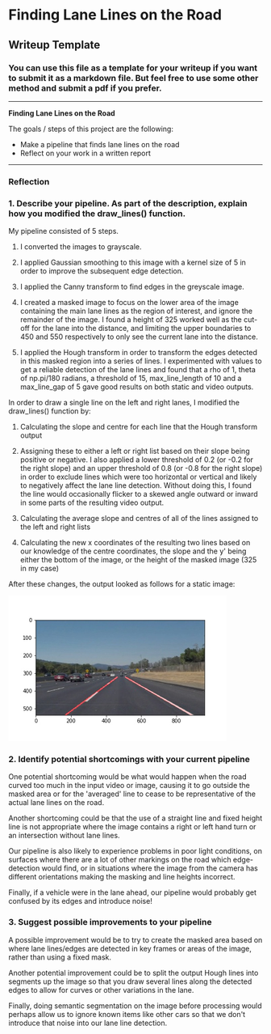 # **Finding Lane Lines on the Road** 

## Writeup Template

### You can use this file as a template for your writeup if you want to submit it as a markdown file. But feel free to use some other method and submit a pdf if you prefer.

---

**Finding Lane Lines on the Road**

The goals / steps of this project are the following:
* Make a pipeline that finds lane lines on the road
* Reflect on your work in a written report


[//]: # (Image References)

[image1]: ./test_images_output/solidWhiteCurve.jpg "Grayscale"

---

### Reflection

### 1. Describe your pipeline. As part of the description, explain how you modified the draw_lines() function.

My pipeline consisted of 5 steps. 
1. I converted the images to grayscale.

2. I applied Gaussian smoothing to this image with a kernel size of 5 in order to improve the subsequent edge detection.

3. I applied the Canny transform to find edges in the greyscale image.

4. I created a masked image to focus on the lower area of the image containing the main lane lines as the region of interest, and ignore the remainder of the image.  I found a height of 325 worked well as the cut-off for the lane into the distance, and limiting the upper boundaries to 450 and 550 respectively to only see the current lane into the distance.

5. I applied the Hough transform in order to transform the edges detected in this masked region into a series of lines.  I experimented with values to get a reliable detection of the lane lines and found that a rho of 1, theta of np.pi/180 radians, a threshold of 15, max_line_length of 10 and a max_line_gap of 5 gave good results on both static and video outputs.

In order to draw a single line on the left and right lanes, I modified the draw_lines() function by:
1. Calculating the slope and centre for each line that the Hough transform output

2. Assigning these to either a left or right list based on their slope being positive or negative.  I also applied a lower threshold of 0.2 (or -0.2 for the right slope) and an upper threshold of 0.8 (or -0.8 for the right slope) in order to exclude lines which were too horizontal or vertical and likely to negatively affect the lane line detection.  Without doing this, I found the line would occasionally flicker to a skewed angle outward or inward in some parts of the resulting video output.

3. Calculating the average slope and centres of all of the lines assigned to the left and right lists

4. Calculating the new x coordinates of the resulting two lines based on our knowledge of the centre coordinates, the slope and the y' being either the bottom of the image, or the height of the masked image (325 in my case)

After these changes, the output looked as follows for a static image:

![example output][image1]


### 2. Identify potential shortcomings with your current pipeline


One potential shortcoming would be what would happen when the road curved too much in the input video or image, causing it to go outside the masked area or for the 'averaged' line to cease to be representative of the actual lane lines on the road.

Another shortcoming could be that the use of a straight line and fixed height line is not appropriate where the image contains a right or left hand turn or an intersection without lane lines.

Our pipeline is also likely to experience problems in poor light conditions, on surfaces where there are a lot of other markings on the road which edge-detection would find, or in situations where the image from the camera has different orientations making the masking and line heights incorrect.

Finally, if a vehicle were in the lane ahead, our pipeline would probably get confused by its edges and introduce noise!


### 3. Suggest possible improvements to your pipeline

A possible improvement would be to try to create the masked area based on where lane lines/edges are detected in key frames or areas of the image, rather than using a fixed mask.

Another potential improvement could be to split the output Hough lines into segments up the image so that you draw several lines along the detected edges to allow for curves or other variations in the lane.

Finally, doing semantic segmentation on the image before processing would perhaps allow us to ignore known items like other cars so that we don't introduce that noise into our lane line detection.

